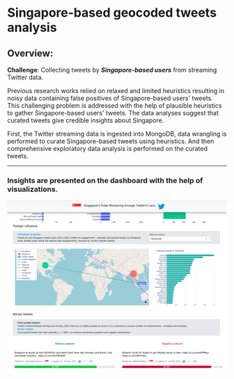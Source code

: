 # Singapore-based geocoded tweets analysis

## Overview:



**Challenge**: Collecting tweets by ***Singapore-based users*** from streaming Twitter data.

Previous research works relied on relaxed and limited heuristics resulting in noisy data containing false positives of Singapore-based users' tweets. 
This challenging problem is addressed with the help of plausible heuristics to gather Singapore-based users' tweets. The data analyses suggest that curated tweets give credible insights about Singapore. 

First, the Twitter streaming data is ingested into MongoDB, data wrangling is performed to curate Singapore-based tweets using heuristics. And then comprehensive exploratory data analysis is performed on the curated tweets. 



--------------------------------------------------------------------------------

### Insights are presented on the dashboard with the help of visualizations. 

![Alt text](assets/sg-pulse-monitor.png?raw=true "Title")

